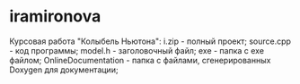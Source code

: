 # iramironova
Курсовая работа "Колыбель Ньютона":
i.zip - полный проект;
source.cpp - код программы;
model.h - заголовочный файл;
exe - папка с exe файлом;
OnlineDocumentation - папка с файлами, сгенерированных Doxygen для документации;
